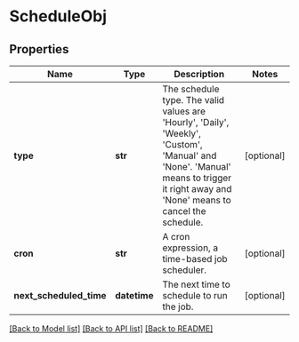 # ScheduleObj

## Properties
Name | Type | Description | Notes
------------ | ------------- | ------------- | -------------
**type** | **str** | The schedule type. The valid values are &#39;Hourly&#39;, &#39;Daily&#39;, &#39;Weekly&#39;, &#39;Custom&#39;, &#39;Manual&#39; and &#39;None&#39;. &#39;Manual&#39; means to trigger it right away and &#39;None&#39; means to cancel the schedule.  | [optional] 
**cron** | **str** | A cron expression, a time-based job scheduler. | [optional] 
**next_scheduled_time** | **datetime** | The next time to schedule to run the job. | [optional] 

[[Back to Model list]](../README.md#documentation-for-models) [[Back to API list]](../README.md#documentation-for-api-endpoints) [[Back to README]](../README.md)


